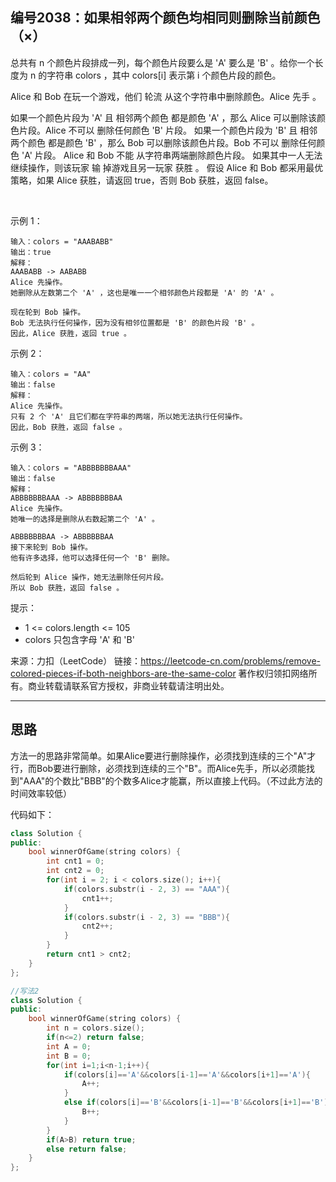 ## 编号2038：如果相邻两个颜色均相同则删除当前颜色（×）

总共有 n 个颜色片段排成一列，每个颜色片段要么是 'A' 要么是 'B' 。给你一个长度为 n 的字符串 colors ，其中 colors[i] 表示第 i 个颜色片段的颜色。

Alice 和 Bob 在玩一个游戏，他们 轮流 从这个字符串中删除颜色。Alice 先手 。

如果一个颜色片段为 'A' 且 相邻两个颜色 都是颜色 'A' ，那么 Alice 可以删除该颜色片段。Alice 不可以 删除任何颜色 'B' 片段。
如果一个颜色片段为 'B' 且 相邻两个颜色 都是颜色 'B' ，那么 Bob 可以删除该颜色片段。Bob 不可以 删除任何颜色 'A' 片段。
Alice 和 Bob 不能 从字符串两端删除颜色片段。
如果其中一人无法继续操作，则该玩家 输 掉游戏且另一玩家 获胜 。
假设 Alice 和 Bob 都采用最优策略，如果 Alice 获胜，请返回 true，否则 Bob 获胜，返回 false。

 

示例 1：
```
输入：colors = "AAABABB"
输出：true
解释：
AAABABB -> AABABB
Alice 先操作。
她删除从左数第二个 'A' ，这也是唯一一个相邻颜色片段都是 'A' 的 'A' 。

现在轮到 Bob 操作。
Bob 无法执行任何操作，因为没有相邻位置都是 'B' 的颜色片段 'B' 。
因此，Alice 获胜，返回 true 。
```
示例 2：
```
输入：colors = "AA"
输出：false
解释：
Alice 先操作。
只有 2 个 'A' 且它们都在字符串的两端，所以她无法执行任何操作。
因此，Bob 获胜，返回 false 。
```
示例 3：
```
输入：colors = "ABBBBBBBAAA"
输出：false
解释：
ABBBBBBBAAA -> ABBBBBBBAA
Alice 先操作。
她唯一的选择是删除从右数起第二个 'A' 。

ABBBBBBBAA -> ABBBBBBAA
接下来轮到 Bob 操作。
他有许多选择，他可以选择任何一个 'B' 删除。

然后轮到 Alice 操作，她无法删除任何片段。
所以 Bob 获胜，返回 false 。 
```
提示：

* 1 <= colors.length <= 105
* colors 只包含字母 'A' 和 'B'

来源：力扣（LeetCode）
链接：https://leetcode-cn.com/problems/remove-colored-pieces-if-both-neighbors-are-the-same-color
著作权归领扣网络所有。商业转载请联系官方授权，非商业转载请注明出处。

---
## 思路

方法一的思路非常简单。如果Alice要进行删除操作，必须找到连续的三个"A"才行，而Bob要进行删除，必须找到连续的三个"B"。而Alice先手，所以必须能找到"AAA"的个数比"BBB"的个数多Alice才能赢，所以直接上代码。（不过此方法的时间效率较低）

代码如下：
```c++
class Solution {
public:
    bool winnerOfGame(string colors) {
        int cnt1 = 0;
        int cnt2 = 0;
        for(int i = 2; i < colors.size(); i++){
            if(colors.substr(i - 2, 3) == "AAA"){
                cnt1++;
            }
            if(colors.substr(i - 2, 3) == "BBB"){
                cnt2++;
            }
        }
        return cnt1 > cnt2;
    }
};
```

```c++
//写法2
class Solution {
public:
    bool winnerOfGame(string colors) {
        int n = colors.size();
        if(n<=2) return false;
        int A = 0;
        int B = 0;
        for(int i=1;i<n-1;i++){
            if(colors[i]=='A'&&colors[i-1]=='A'&&colors[i+1]=='A'){
                A++;
            }
            else if(colors[i]=='B'&&colors[i-1]=='B'&&colors[i+1]=='B'){
                B++;
            }
        }
        if(A>B) return true;
        else return false;
    }
};
```

